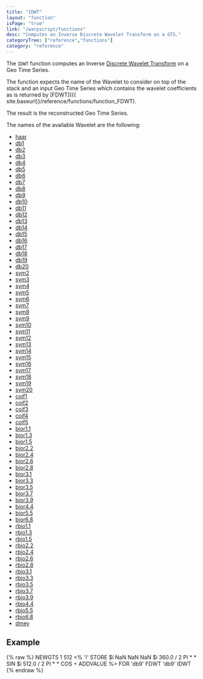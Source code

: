 ```yaml
---
title: "IDWT"
layout: "function"
isPage: "true"
link: "/warpscript/functions"
desc: "Computes an Inverse Discrete Wavelet Transform on a GTS."
categoryTree: ["reference","functions"]
category: "reference"
---
```

 
The `IDWT` function computes an Inverse [Discrete Wavelet Transform](https://en.wikipedia.org/wiki/Discrete_wavelet_transform) on a Geo Time Series.

The function expects the name of the Wavelet to consider on top of the stack and an input Geo Time Series which contains the wavelet coefficients as is returned by [FDWT]({{ site.baseurl}}/reference/functions/function_FDWT).

The result is the reconstructed Geo Time Series.

The names of the available Wavelet are the following:

- [haar](http://wavelets.pybytes.com/wavelet/haar/)
- [db1](http://wavelets.pybytes.com/wavelet/db1/)
- [db2](http://wavelets.pybytes.com/wavelet/db2/)
- [db3](http://wavelets.pybytes.com/wavelet/db3/)
- [db4](http://wavelets.pybytes.com/wavelet/db4/)
- [db5](http://wavelets.pybytes.com/wavelet/db5/)
- [db6](http://wavelets.pybytes.com/wavelet/db6/)
- [db7](http://wavelets.pybytes.com/wavelet/db7/)
- [db8](http://wavelets.pybytes.com/wavelet/db8/)
- [db9](http://wavelets.pybytes.com/wavelet/db9/)
- [db10](http://wavelets.pybytes.com/wavelet/db10/)
- [db11](http://wavelets.pybytes.com/wavelet/db11/)
- [db12](http://wavelets.pybytes.com/wavelet/db12/)
- [db13](http://wavelets.pybytes.com/wavelet/db13/)
- [db14](http://wavelets.pybytes.com/wavelet/db14/)
- [db15](http://wavelets.pybytes.com/wavelet/db15/)
- [db16](http://wavelets.pybytes.com/wavelet/db16/)
- [db17](http://wavelets.pybytes.com/wavelet/db17/)
- [db18](http://wavelets.pybytes.com/wavelet/db18/)
- [db19](http://wavelets.pybytes.com/wavelet/db19/)
- [db20](http://wavelets.pybytes.com/wavelet/db20/)
- [sym2](http://wavelets.pybytes.com/wavelet/sym2/)
- [sym3](http://wavelets.pybytes.com/wavelet/sym3/)
- [sym4](http://wavelets.pybytes.com/wavelet/sym4/)
- [sym5](http://wavelets.pybytes.com/wavelet/sym5/)
- [sym6](http://wavelets.pybytes.com/wavelet/sym6/)
- [sym7](http://wavelets.pybytes.com/wavelet/sym7/)
- [sym8](http://wavelets.pybytes.com/wavelet/sym8/)
- [sym9](http://wavelets.pybytes.com/wavelet/sym9/)
- [sym10](http://wavelets.pybytes.com/wavelet/sym10/)
- [sym11](http://wavelets.pybytes.com/wavelet/sym11/)
- [sym12](http://wavelets.pybytes.com/wavelet/sym12/)
- [sym13](http://wavelets.pybytes.com/wavelet/sym13/)
- [sym14](http://wavelets.pybytes.com/wavelet/sym14/)
- [sym15](http://wavelets.pybytes.com/wavelet/sym15/)
- [sym16](http://wavelets.pybytes.com/wavelet/sym16/)
- [sym17](http://wavelets.pybytes.com/wavelet/sym17/)
- [sym18](http://wavelets.pybytes.com/wavelet/sym18/)
- [sym19](http://wavelets.pybytes.com/wavelet/sym19/)
- [sym20](http://wavelets.pybytes.com/wavelet/sym20/)
- [coif1](http://wavelets.pybytes.com/wavelet/coif1/)
- [coif2](http://wavelets.pybytes.com/wavelet/coif2/)
- [coif3](http://wavelets.pybytes.com/wavelet/coif3/)
- [coif4](http://wavelets.pybytes.com/wavelet/coif4/)
- [coif5](http://wavelets.pybytes.com/wavelet/coif5/)
- [bior1.1](http://wavelets.pybytes.com/wavelet/bior1.1/)
- [bior1.3](http://wavelets.pybytes.com/wavelet/bior1.3/)
- [bior1.5](http://wavelets.pybytes.com/wavelet/bior1.5/)
- [bior2.2](http://wavelets.pybytes.com/wavelet/bior2.2/)
- [bior2.4](http://wavelets.pybytes.com/wavelet/bior2.4/)
- [bior2.6](http://wavelets.pybytes.com/wavelet/bior2.6/)
- [bior2.8](http://wavelets.pybytes.com/wavelet/bior2.8/)
- [bior3.1](http://wavelets.pybytes.com/wavelet/bior3.1/)
- [bior3.3](http://wavelets.pybytes.com/wavelet/bior3.3/)
- [bior3.5](http://wavelets.pybytes.com/wavelet/bior3.5/)
- [bior3.7](http://wavelets.pybytes.com/wavelet/bior3.7/)
- [bior3.9](http://wavelets.pybytes.com/wavelet/bior3.9/)
- [bior4.4](http://wavelets.pybytes.com/wavelet/bior4.4/)
- [bior5.5](http://wavelets.pybytes.com/wavelet/bior5.5/)
- [bior6.8](http://wavelets.pybytes.com/wavelet/bior6.8/)
- [rbio1.1](http://wavelets.pybytes.com/wavelet/rbio1.1/)
- [rbio1.3](http://wavelets.pybytes.com/wavelet/rbio1.3/)
- [rbio1.5](http://wavelets.pybytes.com/wavelet/rbio1.5/)
- [rbio2.2](http://wavelets.pybytes.com/wavelet/rbio2.2/)
- [rbio2.4](http://wavelets.pybytes.com/wavelet/rbio2.4/)
- [rbio2.6](http://wavelets.pybytes.com/wavelet/rbio2.6/)
- [rbio2.8](http://wavelets.pybytes.com/wavelet/rbio2.8/)
- [rbio3.1](http://wavelets.pybytes.com/wavelet/rbio3.1/)
- [rbio3.3](http://wavelets.pybytes.com/wavelet/rbio3.3/)
- [rbio3.5](http://wavelets.pybytes.com/wavelet/rbio3.5/)
- [rbio3.7](http://wavelets.pybytes.com/wavelet/rbio3.7/)
- [rbio3.9](http://wavelets.pybytes.com/wavelet/rbio3.9/)
- [rbio4.4](http://wavelets.pybytes.com/wavelet/rbio4.4/)
- [rbio5.5](http://wavelets.pybytes.com/wavelet/rbio5.5/)
- [rbio6.8](http://wavelets.pybytes.com/wavelet/rbio6.8/)
- [dmey](http://wavelets.pybytes.com/wavelet/dmey/)
 
## Example ##

{% raw %}
<warp10-warpscript-widget backend="{{backend}}"  exec-endpoint="{{execEndpoint}}">NEWGTS
1 512 <% 'i' STORE $i NaN NaN NaN $i 360.0 / 2 PI * * SIN $i 512.0 / 2 PI * * COS + ADDVALUE %> FOR
'db9'
FDWT
'db9'
IDWT
</warp10-warpscript-widget>
{% endraw %}        
